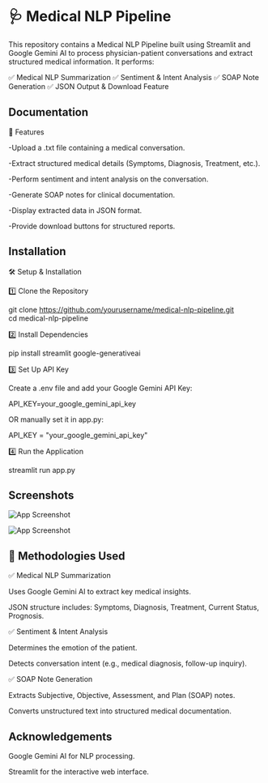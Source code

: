 
# 🩺 Medical NLP Pipeline

This repository contains a Medical NLP Pipeline built using Streamlit and Google Gemini AI to process physician-patient conversations and extract structured medical information. It performs:

✅ Medical NLP Summarization
✅ Sentiment & Intent Analysis
✅ SOAP Note Generation
✅ JSON Output & Download Feature







## Documentation


🚀 Features

-Upload a .txt file containing a medical conversation.

-Extract structured medical details (Symptoms, Diagnosis, Treatment, etc.).

-Perform sentiment and intent analysis on the conversation.

-Generate SOAP notes for clinical documentation.

-Display extracted data in JSON format.

-Provide download buttons for structured reports.



                                                                                                                                                                                            


## Installation
🛠️ Setup & Installation

1️⃣ Clone the Repository

git clone https://github.com/yourusername/medical-nlp-pipeline.git  
cd medical-nlp-pipeline

2️⃣ Install Dependencies

pip install streamlit google-generativeai

3️⃣ Set Up API Key

Create a .env file and add your Google Gemini API Key:

API_KEY=your_google_gemini_api_key

OR manually set it in app.py:

API_KEY = "your_google_gemini_api_key"

4️⃣ Run the Application

streamlit run app.py

## Screenshots

![App Screenshot](https://drive.google.com/uc?export=view&id=1zhD1SFkPxxUTdMudWtL240wpps8zueey)

![App Screenshot](https://drive.google.com/uc?export=view&id=1IlTpgwhKgD8n4oP4GZ_5zFi15-2okt1N)


## 🔬 Methodologies Used
✅ Medical NLP Summarization

Uses Google Gemini AI to extract key medical insights.

JSON structure includes: Symptoms, Diagnosis, Treatment, Current Status, Prognosis.

✅ Sentiment & Intent Analysis

Determines the emotion of the patient.

Detects conversation intent (e.g., medical diagnosis, follow-up inquiry).

✅ SOAP Note Generation

Extracts Subjective, Objective, Assessment, and Plan (SOAP) notes.

Converts unstructured text into structured medical documentation.
## Acknowledgements


Google Gemini AI for NLP processing.

Streamlit for the interactive web interface.

